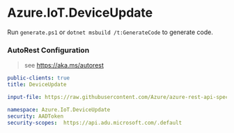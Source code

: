 # Azure.IoT.DeviceUpdate

Run `generate.ps1` or `dotnet msbuild /t:GenerateCode` to generate code.

### AutoRest Configuration
> see https://aka.ms/autorest

``` yaml
public-clients: true
title: DeviceUpdate

input-file: https://raw.githubusercontent.com/Azure/azure-rest-api-specs/d01a6a71b73e6b3cac477eae7e78454c3f6d4340/specification/deviceupdate/data-plane/Microsoft.DeviceUpdate/stable/2022-10-01/deviceupdate.json

namespace: Azure.IoT.DeviceUpdate
security: AADToken
security-scopes:  https://api.adu.microsoft.com/.default
```
